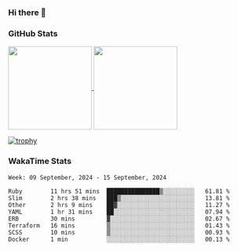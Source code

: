 ### Hi there 👋

### GitHub Stats

<a href="https://github.com/anuraghazra/github-readme-stats">
  <img align="center" height="170px" src="https://github-readme-stats.vercel.app/api/top-langs/?username=tksfjt1024&layout=compact&count_private=true&show_icons=true&show_icons=true&theme=graywhite" />
</a>
<a href="https://github.com/anuraghazra/github-readme-stats">
  <img align="center" height="170px" src="https://github-readme-stats.vercel.app/api?username=tksfjt1024&count_private=true&show_icons=true&show_icons=true&theme=graywhite" />
</a>

[![trophy](https://github-profile-trophy.vercel.app/?username=tksfjt1024)](https://github.com/ryo-ma/github-profile-trophy)

### WakaTime Stats

<!--START_SECTION:waka-->
```text
Week: 09 September, 2024 - 15 September, 2024

Ruby        11 hrs 51 mins  ███████████████▒░░░░░░░░░   61.81 % 
Slim        2 hrs 38 mins   ███▒░░░░░░░░░░░░░░░░░░░░░   13.81 % 
Other       2 hrs 9 mins    ██▓░░░░░░░░░░░░░░░░░░░░░░   11.27 % 
YAML        1 hr 31 mins    ██░░░░░░░░░░░░░░░░░░░░░░░   07.94 % 
ERB         30 mins         ▓░░░░░░░░░░░░░░░░░░░░░░░░   02.67 % 
Terraform   16 mins         ▒░░░░░░░░░░░░░░░░░░░░░░░░   01.43 % 
SCSS        10 mins         ▒░░░░░░░░░░░░░░░░░░░░░░░░   00.93 % 
Docker      1 min           ░░░░░░░░░░░░░░░░░░░░░░░░░   00.13 % 
```
<!--END_SECTION:waka-->
